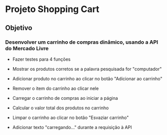 # Projeto Shopping Cart

## Objetivo

### Desenvolver um carrinho de compras dinâmico, usando a API do Mercado Livre

- Fazer testes para 4 funções

- Mostrar os produtos corretos se a palavra pesquisada for "computador"

- Adicionar produto no carrinho ao clicar no botão "Adicionar ao carrinho"

- Remover o item do carrinho ao clicar nele

- Carregar o carrinho de compras ao iniciar a página

- Calcular o valor total dos produtos no carrinho

- Limpar o carrinho ao clicar no botão "Esvaziar carrinho"

- Adicionar texto "carregando..." durante a requisição à API
